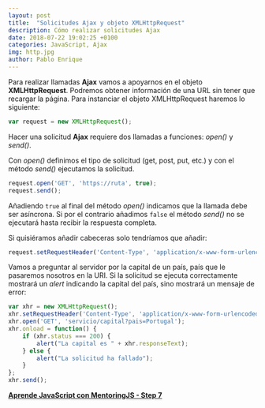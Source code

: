 ```yaml
---
layout: post
title:  "Solicitudes Ajax y objeto XMLHttpRequest"
description: Cómo realizar solicitudes Ajax
date: 2018-07-22 19:02:25 +0100
categories: JavaScript, Ajax
img: http.jpg
author: Pablo Enrique
---
```


Para realizar llamadas **Ajax** vamos a apoyarnos en el objeto **XMLHttpRequest**. Podremos obtener información de una URL sin tener que recargar la página. Para instanciar el objeto XMLHttpRequest haremos lo siguiente:

```js
var request = new XMLHttpRequest();
```
Hacer una solicitud **Ajax** requiere dos llamadas a funciones: *open()* y *send()*.

Con *open()* definimos el tipo de solicitud (get, post, put, etc.) y con el método *send()* ejecutamos la solicitud.

```js
request.open('GET', 'https://ruta', true);
request.send();
```

Añadiendo `true` al final del método *open()* indicamos que la llamada debe ser asíncrona. Si por el contrario añadimos `false` el método *send()* no se ejecutará hasta recibir la respuesta completa.

Si quisiéramos añadir cabeceras solo tendríamos que añadir:

```js
request.setRequestHeader('Content-Type', 'application/x-www-form-urlencoded');
```

Vamos a preguntar al servidor por la capital de un país, país que le pasaremos nosotros en la URI. Si la solicitud se ejecuta correctamente mostrará un *alert* indicando la capital del país, sino mostrará un mensaje de error:

```js
var xhr = new XMLHttpRequest();
xhr.setRequestHeader('Content-Type', 'application/x-www-form-urlencoded');
xhr.open('GET', 'servicio/capital?pais=Portugal');
xhr.onload = function() {
    if (xhr.status === 200) {
        alert("La capital es " + xhr.responseText);
    } else {
        alert("La solicitud ha fallado");
    }
};
xhr.send();
```

**[Aprende JavaScript con MentoringJS - Step 7](http://mentoringjs.com/)**